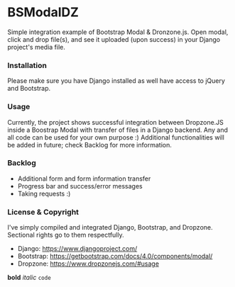 # BSModalDZ
Simple integration example of Bootstrap Modal & Dronzone.js.
Open modal, click and drop file(s), and see it uploaded (upon success) in your Django project's media file.

### Installation
Please make sure you have Django installed as well have access to jQuery and Bootstrap.

### Usage
Currently, the project shows successful integration between Dropzone.JS inside a Boostrap Modal with transfer of files in a Django backend. Any and all code can be used for your own purpose :) Additional functionalities will be added in future; check Backlog for more information.

### Backlog
- Additional form and form information transfer
- Progress bar and success/error messages
- Taking requests :)

### License & Copyright
I've simply compiled and integrated Django, Bootstrap, and Dropzone. Sectional rights go to them respectfully.
- Django: https://www.djangoproject.com/
- Bootstrap: https://getbootstrap.com/docs/4.0/components/modal/
- Dropzone: https://www.dropzonejs.com/#usage

**bold**
_italic_
`code`

